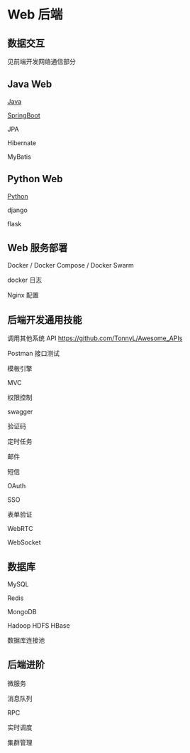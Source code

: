 # Web 后端

## 数据交互

见前端开发网络通信部分

## Java Web

[Java](/common/java/)

[SpringBoot](/web/java/springboot/)

JPA

Hibernate

MyBatis

## Python Web

[Python](/common/python/)

django

flask

## Web 服务部署

Docker / Docker Compose / Docker Swarm

docker 日志

Nginx 配置

## 后端开发通用技能

调用其他系统 API <https://github.com/TonnyL/Awesome_APIs>

Postman 接口测试

模板引擎

MVC

权限控制

swagger

验证码

定时任务

邮件

短信

OAuth

SSO

表单验证

WebRTC

WebSocket

## 数据库

MySQL

Redis

MongoDB

Hadoop HDFS HBase

数据库连接池

## 后端进阶

微服务

消息队列

RPC

实时调度

集群管理
